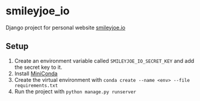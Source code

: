 # smileyjoe_io #

Django project for personal website [smileyjoe.io](http://smileyjoe.io)

## Setup ##

1. Create an environment variable called `SMILEYJOE_IO_SECRET_KEY` and add the secret key to it.
2. Install [MiniConda](https://conda.io/miniconda.html)
3. Create the virtual environment with `conda create --name <env> --file requirements.txt`
4. Run the project with `python manage.py runserver`
